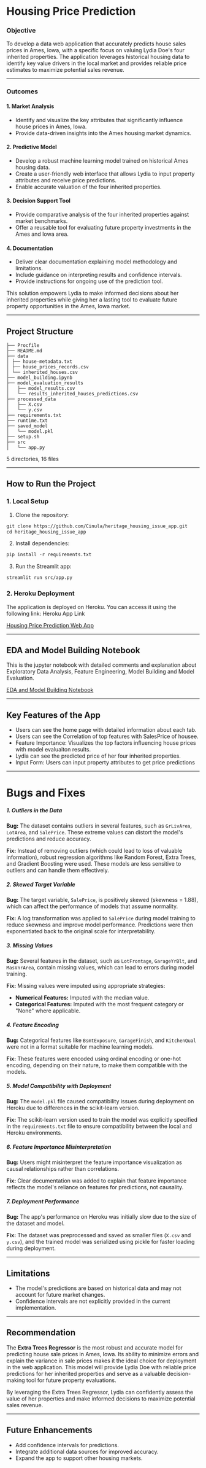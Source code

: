 # Housing Price Prediction

### Objective
To develop a data web application that accurately predicts house sales prices in Ames, Iowa, with a specific focus on valuing Lydia Doe's four inherited properties. The application leverages historical housing data to identify key value drivers in the local market and provides reliable price estimates to maximize potential sales revenue.

---

### Outcomes

#### 1. **Market Analysis**
- Identify and visualize the key attributes that significantly influence house prices in Ames, Iowa.
- Provide data-driven insights into the Ames housing market dynamics.

#### 2. **Predictive Model**
- Develop a robust machine learning model trained on historical Ames housing data.
- Create a user-friendly web interface that allows Lydia to input property attributes and receive price predictions.
- Enable accurate valuation of the four inherited properties.

#### 3. **Decision Support Tool**
- Provide comparative analysis of the four inherited properties against market benchmarks.
- Offer a reusable tool for evaluating future property investments in the Ames and Iowa area.

#### 4. **Documentation**
- Deliver clear documentation explaining model methodology and limitations.
- Include guidance on interpreting results and confidence intervals.
- Provide instructions for ongoing use of the prediction tool.

This solution empowers Lydia to make informed decisions about her inherited properties while giving her a lasting tool to evaluate future property opportunities in the Ames, Iowa market.

---

## Project Structure
```
├── Procfile
├── README.md
├── data
│ ├── house-metadata.txt
│ ├── house_prices_records.csv
│ └── inherited_houses.csv
├── model_building.ipynb
├── model_evaluation_results
│   ├── model_results.csv
│   └── results_inherited_houses_predictions.csv
├── processed_data
│   ├── X.csv
│   └── y.csv
├── requirements.txt
├── runtime.txt
├── saved_model
│   └── model.pkl
├── setup.sh
├── src
│   └── app.py
```
5 directories, 16 files

---


## How to Run the Project

### 1. **Local Setup**
1. Clone the repository:
```markdown
git clone https://github.com/Cinula/heritage_housing_issue_app.git
cd heritage_housing_issue_app
```

2. Install dependencies:
```markdown
pip install -r requirements.txt
```

3. Run the Streamlit app:
```markdown
streamlit run src/app.py
```

### 2. **Heroku Deployment**

The application is deployed on Heroku. You can access it using the following link: Heroku App Link

[Housing Price Prediction Web App](https://heritage-housing-app-5e4c533af1d1.herokuapp.com/)

---
## EDA and Model Building Notebook

This is the jupyter notebook with detailed comments and explanation about Exploratory Data Analysis, Feature Engineering, Model Building and Model Evaluation.

[EDA and Model Building Notebook](https://github.com/Cinula/heritage_housing_issue_app/blob/main/model_building.ipynb)

---

## Key Features of the App
- Users can see the home page with detailed information about each tab.
- Users can see the Correlation of top features with SalesPrice of housee.
- Feature Importance: Visualizes the top factors influencing house prices with model evaluaiton results.
- Lydia can see the  predicted price of her four inherited properties.
- Input Form: Users can input property attributes to get price predictions

---

# Bugs and Fixes

##### 1. Outliers in the Data
**Bug:** The dataset contains outliers in several features, such as `GrLivArea`, `LotArea`, and `SalePrice`. These extreme values can distort the model's predictions and reduce accuracy.

**Fix:** Instead of removing outliers (which could lead to loss of valuable information), robust regression algorithms like Random Forest, Extra Trees, and Gradient Boosting were used. These models are less sensitive to outliers and can handle them effectively.

##### 2. Skewed Target Variable
**Bug:** The target variable, `SalePrice`, is positively skewed (skewness = 1.88), which can affect the performance of models that assume normality.

**Fix:** A log transformation was applied to `SalePrice` during model training to reduce skewness and improve model performance. Predictions were then exponentiated back to the original scale for interpretability.

##### 3. Missing Values
**Bug:** Several features in the dataset, such as `LotFrontage`, `GarageYrBlt`, and `MasVnrArea`, contain missing values, which can lead to errors during model training.

**Fix:** Missing values were imputed using appropriate strategies:
- **Numerical Features:** Imputed with the median value.
- **Categorical Features:** Imputed with the most frequent category or "None" where applicable.

##### 4. Feature Encoding
**Bug:** Categorical features like `BsmtExposure`, `GarageFinish`, and `KitchenQual` were not in a format suitable for machine learning models.

**Fix:** These features were encoded using ordinal encoding or one-hot encoding, depending on their nature, to make them compatible with the models.

##### 5. Model Compatibility with Deployment
**Bug:** The `model.pkl` file caused compatibility issues during deployment on Heroku due to differences in the scikit-learn version.

**Fix:** The scikit-learn version used to train the model was explicitly specified in the `requirements.txt` file to ensure compatibility between the local and Heroku environments.

##### 6. Feature Importance Misinterpretation
**Bug:** Users might misinterpret the feature importance visualization as causal relationships rather than correlations.

**Fix:** Clear documentation was added to explain that feature importance reflects the model's reliance on features for predictions, not causality.

##### 7. Deployment Performance
**Bug:** The app's performance on Heroku was initially slow due to the size of the dataset and model.

**Fix:** The dataset was preprocessed and saved as smaller files (`X.csv` and `y.csv`), and the trained model was serialized using pickle for faster loading during deployment.

---

## Limitations

- The model's predictions are based on historical data and may not account for future market changes.
- Confidence intervals are not explicitly provided in the current implementation.

---
 
## **Recommendation**

The **Extra Trees Regressor** is the most robust and accurate model for predicting house sale prices in Ames, Iowa. Its ability to minimize errors and explain the variance in sale prices makes it the ideal choice for deployment in the web application. This model will provide Lydia Doe with reliable price predictions for her inherited properties and serve as a valuable decision-making tool for future property evaluations.

By leveraging the Extra Trees Regressor, Lydia can confidently assess the value of her properties and make informed decisions to maximize potential sales revenue.

---

## Future Enhancements

- Add confidence intervals for predictions.
- Integrate additional data sources for improved accuracy.
- Expand the app to support other housing markets.